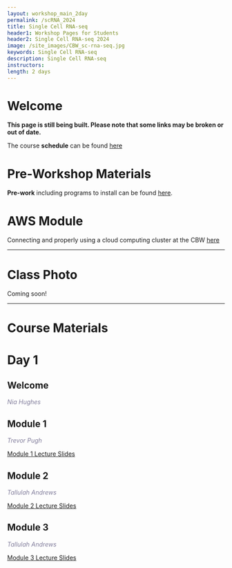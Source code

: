 ```yaml
---
layout: workshop_main_2day
permalink: /scRNA_2024
title: Single Cell RNA-seq
header1: Workshop Pages for Students
header2: Single Cell RNA-seq 2024
image: /site_images/CBW_sc-rna-seq.jpg
keywords: Single Cell RNA-seq
description: Single Cell RNA-seq
instructors: 
length: 2 days
---
```


# Welcome <a id="welcome"></a> 

**This page is still being built. Please note that some links may be broken or out of date.**

The course **schedule** can be found [here](https://bioinformaticsdotca.github.io/scRNA_2024_schedule)

<!-- Meet your **faculty** [here]()  -->

# Pre-Workshop Materials <a id="preworkshop"></a>

**Pre-work** including programs to install can be found [here](https://forms.gle/dXRFV6VRYAvvn3dd7).  

# AWS Module <a id="preworkshop"></a>

Connecting and properly using a cloud computing cluster at the CBW [here](https://bioinformaticsdotca.github.io/AWS_2024)  

***

# Class Photo

Coming soon!

***

# Course Materials

# Day 1 <a id="day1"></a>

##  Welcome

*<font color="#827e9c">Nia Hughes</font>*

## Module 1

*<font color="#827e9c">Trevor Pugh</font>*

[Module 1 Lecture Slides](https://drive.google.com/file/d/1ZvUYmpS_HD5wJWy-O_Ot7yaeUQHs1OHj/view?usp=drive_link)  

## Module 2

*<font color="#827e9c">Tallulah Andrews</font>*

[Module 2 Lecture Slides](https://docs.google.com/presentation/d/1WX-3SEAgsYNGIyr0CNWMq7raHROYOb3n/edit?usp=sharing&ouid=115729968211645905937&rtpof=true&sd=true)  

## Module 3

*<font color="#827e9c">Tallulah Andrews</font>*

[Module 3 Lecture Slides](https://docs.google.com/presentation/d/1kbuNPb4M_3pZklcpJRpkPF4ULvB-DYWH/edit?usp=sharing&ouid=115729968211645905937&rtpof=true&sd=true)  

<!-- ## Module 4

*<font color="#827e9c">Tallulah Andrews</font>*

[Module 4 Lecture Slides]()   -->

